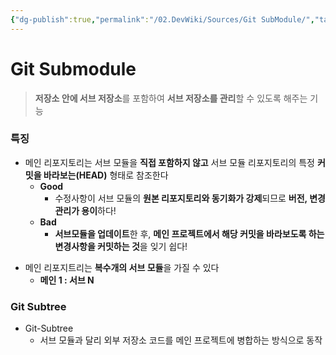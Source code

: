 ```yaml
---
{"dg-publish":true,"permalink":"/02.DevWiki/Sources/Git SubModule/","tags":["dg-publish"],"noteIcon":""}
---
```


# Git Submodule

> **저장소 안에 서브 저장소**를 포함하여 **서브 저장소를 관리**할 수 있도록 해주는 기능

### 특징
* 메인 리포지토리는 서브 모듈을 **직접 포함하지 않고** 서브 모듈 리포지토리의 특정 **커밋을 바라보는(HEAD)** 형태로 참조한다
    * **Good**
        * 수정사항이 서브 모듈의 **원본 리포지토리와 동기화가 강제**되므로 **버전, 변경 관리가 용이**하다!
    * **Bad**
        * **서브모듈을 업데이트**한 후, **메인 프로젝트에서 해당 커밋을 바라보도록 하는 변경사항을 커밋하는 것**을 잊기 쉽다!
- 메인 리포지트리는 **복수개의 서브 모듈**을 가질 수 있다
    - **메인 1 : 서브 N**

### Git Subtree
* Git-Subtree
    * 서브 모듈과 달리 외부 저장소 코드를 메인 프로젝트에 병합하는 방식으로 동작